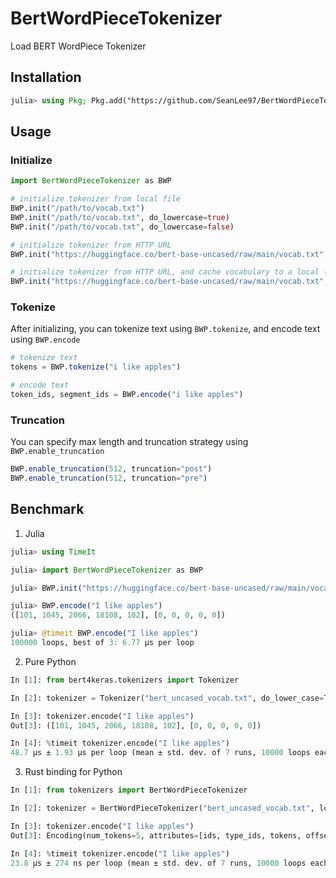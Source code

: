 # BertWordPieceTokenizer

Load BERT WordPiece Tokenizer


## Installation


```julia
julia> using Pkg; Pkg.add("https://github.com/SeanLee97/BertWordPieceTokenizer.jl.git")
```


## Usage

### Initialize

```julia
import BertWordPieceTokenizer as BWP

# initialize tokenizer from local file
BWP.init("/path/to/vocab.txt")
BWP.init("/path/to/vocab.txt", do_lowercase=true)
BWP.init("/path/to/vocab.txt", do_lowercase=false)

# initialize tokenizer from HTTP URL
BWP.init("https://huggingface.co/bert-base-uncased/raw/main/vocab.txt", do_lowercase=true)

# initialize tokenizer from HTTP URL, and cache vocabulary to a local file
BWP.init("https://huggingface.co/bert-base-uncased/raw/main/vocab.txt", cache_path="/path/to/vocab.txt", do_lowercase=true)
```

### Tokenize

After initializing, you can tokenize text using `BWP.tokenize`, and encode text using `BWP.encode`

```julia
# tokenize text
tokens = BWP.tokenize("i like apples")

# encode text
token_ids, segment_ids = BWP.encode("i like apples")
```

### Truncation

You can specify max length and truncation strategy using `BWP.enable_truncation`

```julia
BWP.enable_truncation(512, truncation="post")
BWP.enable_truncation(512, truncation="pre")
```


## Benchmark

1) Julia

```julia
julia> using TimeIt

julia> import BertWordPieceTokenizer as BWP

julia> BWP.init("https://huggingface.co/bert-base-uncased/raw/main/vocab.txt", cache_path="bert_uncased_vocab.txt", do_lowercase=true)

julia> BWP.encode("I like apples")
([101, 1045, 2066, 18108, 102], [0, 0, 0, 0, 0])

julia> @timeit BWP.encode("I like apples")
100000 loops, best of 3: 6.77 µs per loop
```


2) Pure Python

```python
In [1]: from bert4keras.tokenizers import Tokenizer

In [2]: tokenizer = Tokenizer("bert_uncased_vocab.txt", do_lower_case=True)

In [3]: tokenizer.encode("I like apples")
Out[3]: ([101, 1045, 2066, 18108, 102], [0, 0, 0, 0, 0])

In [4]: %timeit tokenizer.encode("I like apples")
48.7 µs ± 1.93 µs per loop (mean ± std. dev. of 7 runs, 10000 loops each)
```

3) Rust binding for Python


```python
In [1]: from tokenizers import BertWordPieceTokenizer

In [2]: tokenizer = BertWordPieceTokenizer("bert_uncased_vocab.txt", lowercase=True)

In [3]: tokenizer.encode("I like apples")
Out[3]: Encoding(num_tokens=5, attributes=[ids, type_ids, tokens, offsets, attention_mask, special_tokens_mask, overflowing])

In [4]: %timeit tokenizer.encode("I like apples")
23.8 µs ± 274 ns per loop (mean ± std. dev. of 7 runs, 10000 loops each)
```
